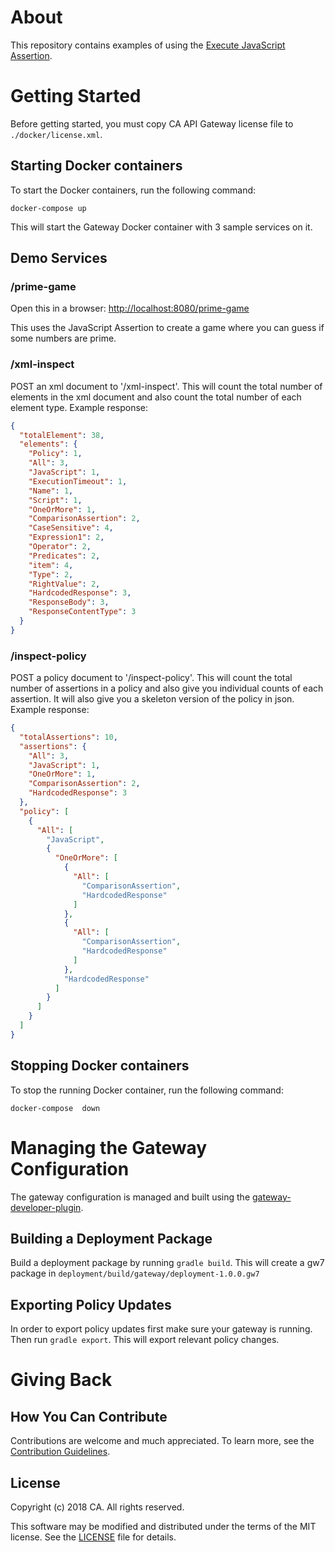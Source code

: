 # About
This repository contains examples of using the [Execute JavaScript Assertion](https://docops.ca.com/ca-api-gateway/9-4/en/policy-assertions/assertion-palette/service-availability-assertions/execute-javascript-assertion).

# Getting Started
Before getting started, you must copy CA API Gateway license file to `./docker/license.xml`.

## Starting Docker containers
To start the Docker containers, run the following command:

`docker-compose up`

This will start the Gateway Docker container with 3 sample services on it.

## Demo Services

### /prime-game
Open this in a browser: [http://localhost:8080/prime-game](http://localhost:8080/prime-game)

This uses the JavaScript Assertion to create a game where you can guess if some numbers are prime.
 
### /xml-inspect
POST an xml document to '/xml-inspect'. This will count the total number of elements in the xml document and also count the total number of each element type. Example response:
```json
{
  "totalElement": 38,
  "elements": {
    "Policy": 1,
    "All": 3,
    "JavaScript": 1,
    "ExecutionTimeout": 1,
    "Name": 1,
    "Script": 1,
    "OneOrMore": 1,
    "ComparisonAssertion": 2,
    "CaseSensitive": 4,
    "Expression1": 2,
    "Operator": 2,
    "Predicates": 2,
    "item": 4,
    "Type": 2,
    "RightValue": 2,
    "HardcodedResponse": 3,
    "ResponseBody": 3,
    "ResponseContentType": 3
  }
}
```

### /inspect-policy
POST a policy document to '/inspect-policy'. This will count the total number of assertions in a policy and also give you individual counts of each assertion.
It will also give you a skeleton version of the policy in json. Example response:
```json
{
  "totalAssertions": 10,
  "assertions": {
    "All": 3,
    "JavaScript": 1,
    "OneOrMore": 1,
    "ComparisonAssertion": 2,
    "HardcodedResponse": 3
  },
  "policy": [
    {
      "All": [
        "JavaScript",
        {
          "OneOrMore": [
            {
              "All": [
                "ComparisonAssertion",
                "HardcodedResponse"
              ]
            },
            {
              "All": [
                "ComparisonAssertion",
                "HardcodedResponse"
              ]
            },
            "HardcodedResponse"
          ]
        }
      ]
    }
  ]
}
```

## Stopping Docker containers
To stop the running Docker container, run the following command:

`docker-compose  down`

# Managing the Gateway Configuration
The gateway configuration is managed and built using the [gateway-developer-plugin](https://github.com/ca-api-gateway/gateway-developer-plugin).

## Building a Deployment Package
Build a deployment package by running `gradle build`. This will create a gw7 package in `deployment/build/gateway/deployment-1.0.0.gw7`

## Exporting Policy Updates
In order to export policy updates first make sure your gateway is running. Then run `gradle export`. This will export relevant policy changes.

# Giving Back
## How You Can Contribute
Contributions are welcome and much appreciated. To learn more, see the [Contribution Guidelines][contributing].

## License

Copyright (c) 2018 CA. All rights reserved.

This software may be modified and distributed under the terms
of the MIT license. See the [LICENSE][license-link] file for details.


 [license-link]: /LICENSE
 [contributing]: /CONTRIBUTING.md
